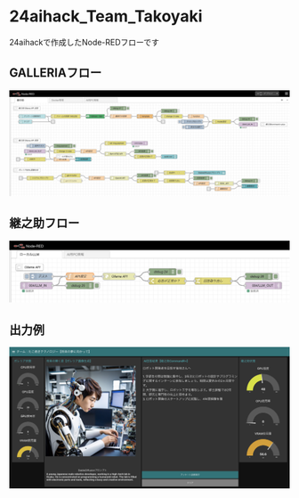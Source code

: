 # 24aihack_Team_Takoyaki
24aihackで作成したNode-REDフローです

## GALLERIAフロー
![Galleria_frow](Galleria_flow.png)
## 継之助フロー
![Tuginosuke_flow](Tuginosuke_flow.png)
## 出力例
![Example Image](example.png)
